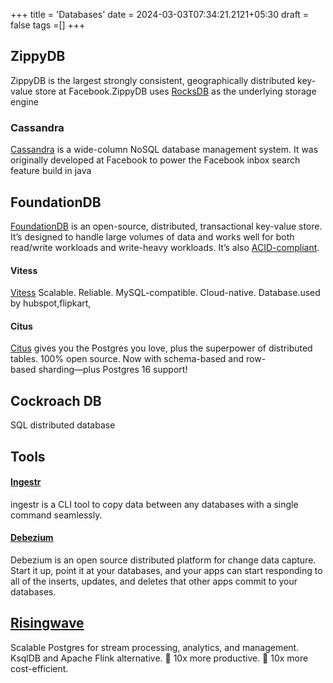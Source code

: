 +++
title = 'Databases'
date = 2024-03-03T07:34:21.2121+05:30
draft = false
tags =[]
+++ 


## ZippyDB
ZippyDB is the largest strongly consistent, geographically distributed key-value store at Facebook.ZippyDB uses [RocksDB](https://www.facebook.com/notes/facebook-engineering/under-the-hood-building-and-open-sourcing-rocksdb/10151822347683920/) as the underlying storage engine

### **Cassandra**
[Cassandra](https://cassandra.apache.org/_/index.html) is a wide-column NoSQL database management system. It was originally developed at Facebook to power the Facebook inbox search feature
build in java

## FoundationDB
[FoundationDB](https://github.com/apple/foundationdb) is an open-source, distributed, transactional key-value store. It’s designed to handle large volumes of data and works well for both read/write workloads and write-heavy workloads. It’s also [ACID-compliant](https://www.swequiz.com/learn/acid-properties).

#### Vitess 
[Vitess](https://vitess.io/) Scalable. Reliable. MySQL-compatible. Cloud-native. Database.used by hubspot,flipkart,

#### Citus
[Citus](https://www.citusdata.com/) gives you the Postgres you love, plus the superpower of distributed tables. 100% open source. Now with schema-based and row-based sharding—plus Postgres 16 support!

## Cockroach DB
SQL distributed database 



## Tools

#### [Ingestr](https://github.com/bruin-data/ingestr) 
ingestr is a CLI tool to copy data between any databases with a single command seamlessly.

#### [Debezium](https://debezium.io/)
Debezium is an open source distributed platform for change data capture. Start it up, point it at your databases, and your apps can start responding to all of the inserts, updates, and deletes that other apps commit to your databases. 

## [Risingwave](https://risingwave.com/)
Scalable Postgres for stream processing, analytics, and management. KsqlDB and Apache Flink alternative. 🚀 10x more productive. 🚀 10x more cost-efficient.




